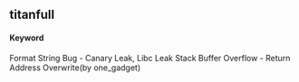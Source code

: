 ## titanfull
#### Keyword
Format String Bug - Canary Leak, Libc Leak
Stack Buffer Overflow - Return Address Overwrite(by one_gadget)